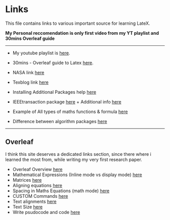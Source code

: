 # Links  
This file contains links to various important source for learning LateX.  

**My Personal reccomendation is only first video from my YT playlist and 30mins Overleaf guide**   

___  

* My youtube playlist is [here](https://www.youtube.com/playlist?list=PL8RVVGG_QGU5vdTn7QGQC9Bm_guHPwr29).

* 30mins - Overleaf guide to Latex [here](https://www.overleaf.com/learn/latex/Learn_LaTeX_in_30_minutes).
  
* NASA link [here](https://www.giss.nasa.gov/tools/latex/ltx-2.html)
  
* Texblog link [here](https://texblog.org/)   

* Installing Additional Packages help [here](https://libguides.uakron.edu/latex/packages)
   
* IEEEtransaction package [here](https://www.ctan.org/pkg/ieeetran) + Additional info [here](http://www.michaelshell.org/tex/ieeetran/)
  
* Example of All types of maths functions & formula [here](http://www.malinc.se/math/latex/basiccodeen.php)
   
* Difference between algorithm packages [here](https://tex.stackexchange.com/questions/229355/algorithm-algorithmic-algorithmicx-algorithm2e-algpseudocode-confused)
___  
## Overleaf  

I think this site deserves a dedicated links section, since there where i learned the most from, while writing my very first research paper.  

* Overleaf Overview [here](https://www.overleaf.com/learn)
* Mathematical Expressions (Inline mode vs display mode) [here](https://www.overleaf.com/learn/latex/Mathematical_expressions)
* Matrices [here](https://www.overleaf.com/learn/latex/Matrices)
* Aligning equations [here](https://www.overleaf.com/learn/latex/Aligning%20equations%20with%20amsmath)
* Spacing in Maths Equations (math mode) [here](https://www.overleaf.com/learn/latex/Spacing_in_math_mode)
* CUSTOM Commands [here](https://www.overleaf.com/learn/latex/Commands)
* Text alignments [here](https://www.overleaf.com/learn/latex/Text_alignment)
* Text Size [here](https://www.overleaf.com/learn/latex/Font_sizes,_families,_and_styles)
* Write psudocode and code [here](https://www.overleaf.com/learn/latex/algorithms)
